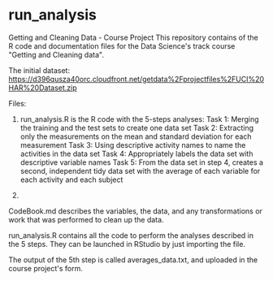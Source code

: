 # run_analysis

Getting and Cleaning Data - Course Project
This repository contains of the R code and documentation files for the Data Science's track course "Getting and Cleaning data".

The initial dataset:
https://d396qusza40orc.cloudfront.net/getdata%2Fprojectfiles%2FUCI%20HAR%20Dataset.zip 


Files:

1. run_analysis.R is the R code with the 5-steps analyses:
    Task 1: Merging the training and the test sets to create one data set
    Task 2: Extracting only the measurements on the mean and standard deviation for each measurement
    Task 3: Using descriptive activity names to name the activities in the data set
    Task 4: Appropriately labels the data set with descriptive variable names
    Task 5: From the data set in step 4, creates a second, independent tidy data set with the average of each variable for each     activity and each subject

2. 
CodeBook.md describes the variables, the data, and any transformations or work that was performed to clean up the data.

run_analysis.R contains all the code to perform the analyses described in the 5 steps. They can be launched in RStudio by just importing the file.

The output of the 5th step is called averages_data.txt, and uploaded in the course project's form.
